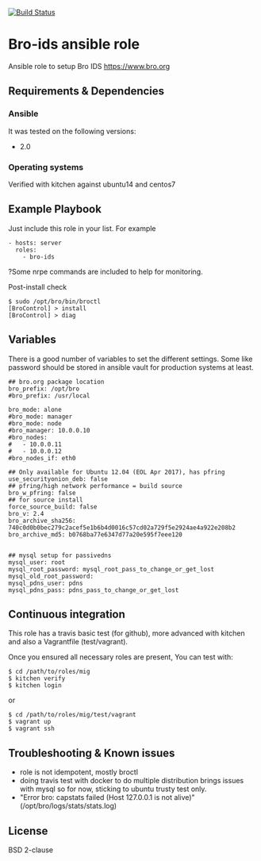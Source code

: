 [![Build Status](https://travis-ci.org/juju4/ansible-bro-ids.svg?branch=master)](https://travis-ci.org/juju4/ansible-bro-ids)

# Bro-ids ansible role

Ansible role to setup Bro IDS
https://www.bro.org

## Requirements & Dependencies

### Ansible
It was tested on the following versions:
 * 2.0

### Operating systems

Verified with kitchen against ubuntu14 and centos7

## Example Playbook

Just include this role in your list.
For example

```
- hosts: server
  roles:
    - bro-ids

```

?Some nrpe commands are included to help for monitoring.

Post-install check
```
$ sudo /opt/bro/bin/broctl
[BroControl] > install
[BroControl] > diag
```

## Variables

There is a good number of variables to set the different settings.
Some like password should be stored in ansible vault for production systems at least.

```
## bro.org package location
bro_prefix: /opt/bro
#bro_prefix: /usr/local

bro_mode: alone
#bro_mode: manager
#bro_mode: node
#bro_manager: 10.0.0.10
#bro_nodes:
#   - 10.0.0.11
#   - 10.0.0.12
#bro_nodes_if: eth0

## Only available for Ubuntu 12.04 (EOL Apr 2017), has pfring
use_securityonion_deb: false
## pfring/high network performance = build source
bro_w_pfring: false
## for source install
force_source_build: false
bro_v: 2.4
bro_archive_sha256: 740c0d0b0bec279c2acef5e1b6b4d0016c57cd02a729f5e2924ae4a922e208b2
bro_archive_md5: b0768ba77e6347d77a20e595f7eee120


## mysql setup for passivedns
mysql_user: root
mysql_root_password: mysql_root_pass_to_change_or_get_lost
mysql_old_root_password:
mysql_pdns_user: pdns
mysql_pdns_pass: pdns_pass_to_change_or_get_lost
```

## Continuous integration

This role has a travis basic test (for github), more advanced with kitchen and also a Vagrantfile (test/vagrant).

Once you ensured all necessary roles are present, You can test with:
```
$ cd /path/to/roles/mig
$ kitchen verify
$ kitchen login
```
or
```
$ cd /path/to/roles/mig/test/vagrant
$ vagrant up
$ vagrant ssh
```

## Troubleshooting & Known issues

* role is not idempotent, mostly broctl
* doing travis test with docker to do multiple distribution brings issues with mysql so for now, sticking to ubuntu trusty test only.
* "Error bro: capstats failed (Host 127.0.0.1 is not alive)" (/opt/bro/logs/stats/stats.log)

## License

BSD 2-clause



